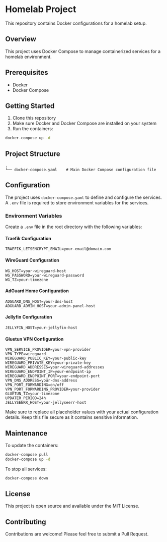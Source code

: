 # Homelab Project

This repository contains Docker configurations for a homelab setup.

## Overview

This project uses Docker Compose to manage containerized services for a homelab environment.

## Prerequisites

- Docker
- Docker Compose

## Getting Started

1. Clone this repository
2. Make sure Docker and Docker Compose are installed on your system
3. Run the containers:

```bash
docker-compose up -d
```

## Project Structure

```
.
└── docker-compose.yaml    # Main Docker Compose configuration file
```

## Configuration

The project uses `docker-compose.yaml` to define and configure the services. A `.env` file is required to store environment variables for the services.

### Environment Variables

Create a `.env` file in the root directory with the following variables:

#### Traefik Configuration
```
TRAEFIK_LETSENCRYPT_EMAIL=your-email@domain.com
```

#### WireGuard Configuration
```
WG_HOST=your-wireguard-host
WG_PASSWORD=your-wireguard-password
WG_TZ=your-timezone
```

#### AdGuard Home Configuration
```
ADGUARD_DNS_HOST=your-dns-host
ADGUARD_ADMIN_HOST=your-admin-panel-host
```

#### Jellyfin Configuration
```
JELLYFIN_HOST=your-jellyfin-host
```

#### Gluetun VPN Configuration
```
VPN_SERVICE_PROVIDER=your-vpn-provider
VPN_TYPE=wireguard
WIREGUARD_PUBLIC_KEY=your-public-key
WIREGUARD_PRIVATE_KEY=your-private-key
WIREGUARD_ADDRESSES=your-wireguard-addresses
WIREGUARD_ENDPOINT_IP=your-endpoint-ip
WIREGUARD_ENDPOINT_PORT=your-endpoint-port
VPN_DNS_ADDRESS=your-dns-address
VPN_PORT_FORWARDING=on/off
VPN_PORT_FORWARDING_PROVIDER=your-provider
GLUETUN_TZ=your-timezone
UPDATER_PERIOD=24h
JELLYSEERR_HOST=your-jellyseerr-host
```

Make sure to replace all placeholder values with your actual configuration details. Keep this file secure as it contains sensitive information.

## Maintenance

To update the containers:

```bash
docker-compose pull
docker-compose up -d
```

To stop all services:

```bash
docker-compose down
```

## License

This project is open source and available under the MIT License.

## Contributing

Contributions are welcome! Please feel free to submit a Pull Request.
